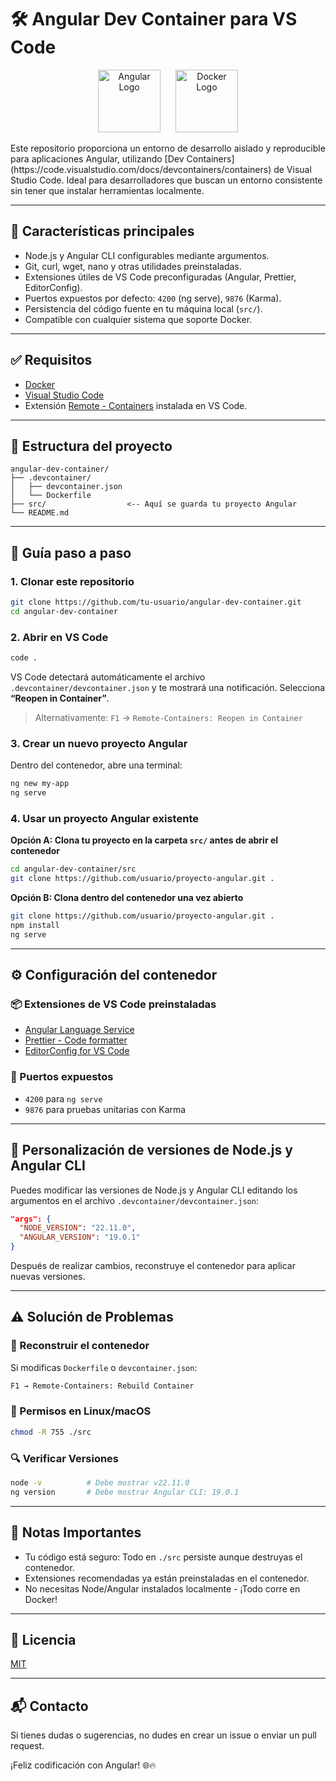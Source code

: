 # 🛠️ Angular Dev Container para VS Code

<!-- ![Angular Logo](https://angular.io/assets/images/logos/angular/angular.svg)
![Docker Logo](https://www.docker.com/wp-content/uploads/2022/03/Moby-logo.png) -->
<p align="center">
  <img src="https://angular.io/assets/images/logos/angular/angular.svg" alt="Angular Logo" width="100" style="margin-right: 20px;"/>
  <img src="https://www.docker.com/wp-content/uploads/2022/03/Moby-logo.png" alt="Docker Logo" width="100"/>
</p>
Este repositorio proporciona un entorno de desarrollo aislado y reproducible para aplicaciones Angular, utilizando [Dev Containers](https://code.visualstudio.com/docs/devcontainers/containers) de Visual Studio Code. Ideal para desarrolladores que buscan un entorno consistente sin tener que instalar herramientas localmente.

---

## 🚀 Características principales

- Node.js y Angular CLI configurables mediante argumentos.
- Git, curl, wget, nano y otras utilidades preinstaladas.
- Extensiones útiles de VS Code preconfiguradas (Angular, Prettier, EditorConfig).
- Puertos expuestos por defecto: `4200` (ng serve), `9876` (Karma).
- Persistencia del código fuente en tu máquina local (`src/`).
- Compatible con cualquier sistema que soporte Docker.

---

## ✅ Requisitos

- [Docker](https://www.docker.com/products/docker-desktop)
- [Visual Studio Code](https://code.visualstudio.com/)
- Extensión [Remote - Containers](https://marketplace.visualstudio.com/items?itemName=ms-vscode-remote.remote-containers) instalada en VS Code.

---

## 📁 Estructura del proyecto

```plaintext
angular-dev-container/
├── .devcontainer/
│   ├── devcontainer.json
│   └── Dockerfile
├── src/                  <-- Aquí se guarda tu proyecto Angular
└── README.md
```

---

## 🧭 Guía paso a paso

### 1. Clonar este repositorio

```bash
git clone https://github.com/tu-usuario/angular-dev-container.git
cd angular-dev-container
```

### 2. Abrir en VS Code

```bash
code .
```

VS Code detectará automáticamente el archivo `.devcontainer/devcontainer.json` y te mostrará una notificación. Selecciona **“Reopen in Container”**.

> Alternativamente: `F1` → `Remote-Containers: Reopen in Container`

### 3. Crear un nuevo proyecto Angular

Dentro del contenedor, abre una terminal:

```bash
ng new my-app
ng serve
```

### 4. Usar un proyecto Angular existente

**Opción A: Clona tu proyecto en la carpeta `src/` antes de abrir el contenedor**

```bash
cd angular-dev-container/src
git clone https://github.com/usuario/proyecto-angular.git .
```

**Opción B: Clona dentro del contenedor una vez abierto**

```bash
git clone https://github.com/usuario/proyecto-angular.git .
npm install
ng serve
```

---

## ⚙️ Configuración del contenedor

### 📦 Extensiones de VS Code preinstaladas

- [Angular Language Service](https://marketplace.visualstudio.com/items?itemName=Angular.ng-template)
- [Prettier - Code formatter](https://marketplace.visualstudio.com/items?itemName=esbenp.prettier-vscode)
- [EditorConfig for VS Code](https://marketplace.visualstudio.com/items?itemName=EditorConfig.EditorConfig)

### 🔌 Puertos expuestos

- `4200` para `ng serve`
- `9876` para pruebas unitarias con Karma

---

## 🔧 Personalización de versiones de Node.js y Angular CLI

Puedes modificar las versiones de Node.js y Angular CLI editando los argumentos en el archivo `.devcontainer/devcontainer.json`:

```json
"args": {
  "NODE_VERSION": "22.11.0",
  "ANGULAR_VERSION": "19.0.1"
}
```

Después de realizar cambios, reconstruye el contenedor para aplicar nuevas versiones.

---

## ⚠️ Solución de Problemas

### 🔄 Reconstruir el contenedor

Si modificas `Dockerfile` o `devcontainer.json`:

```bash
F1 → Remote-Containers: Rebuild Container
```

### 🛑 Permisos en Linux/macOS

```bash
chmod -R 755 ./src
```

### 🔍 Verificar Versiones

```bash
node -v          # Debe mostrar v22.11.0
ng version       # Debe mostrar Angular CLI: 19.0.1
```

---

## 📌 Notas Importantes

- Tu código está seguro: Todo en `./src` persiste aunque destruyas el contenedor.
- Extensiones recomendadas ya están preinstaladas en el contenedor.
- No necesitas Node/Angular instalados localmente - ¡Todo corre en Docker!

---

## 📄 Licencia

[MIT](LICENSE)

---

## 📬 Contacto

Si tienes dudas o sugerencias, no dudes en crear un issue o enviar un pull request.

¡Feliz codificación con Angular! 🌐🔥